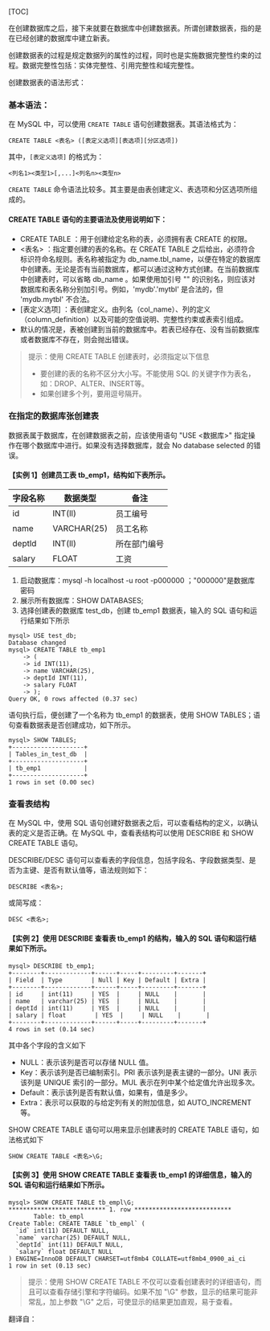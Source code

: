 [TOC]

在创建数据库之后，接下来就要在数据库中创建数据表。所谓创建数据表，指的是在已经创建的数据库中建立新表。

创建数据表的过程是规定数据列的属性的过程，同时也是实施数据完整性约束的过程。数据完整性包括：实体完整性、引用完整性和域完整性。

创建数据表的语法形式：

### 基本语法：

在 MySQL 中，可以使用 `CREATE TABLE` 语句创建数据表。其语法格式为：

```mysql
CREATE TABLE <表名> ([表定义选项][表选项][分区选项])
```

其中，`[表定义选项]` 的格式为：

```mysql
<列名1><类型1>[,...]<列名n><类型n>
```

`CREATE TABLE`  命令语法比较多。其主要是由表创建定义、表选项和分区选项所组成的。

#### CREATE TABLE 语句的主要语法及使用说明如下：

- CREATE TABLE ：用于创建给定名称的表，必须拥有表 CREATE 的权限。
-  <表名> ：指定要创建的表的名称。在 CREATE TABLE 之后给出，必须符合标识符命名规则。表名称被指定为 db_name.tbl_name，以便在特定的数据库中创建表。无论是否有当前数据库，都可以通过这种方式创建。在当前数据库中创建表时，可以省略 db_name 。如果使用加引号 "" 的识别名，则应该对数据库和表名称分别加引号。例如，'mydb'.'mytbl' 是合法的，但 'mydb.mytbl' 不合法。
- [表定义选项] ：表创建定义。由列名（col_name）、列的定义（column_definition）以及可能的空值说明、完整性约束或表索引组成。
- 默认的情况是，表被创建到当前的数据库中。若表已经存在、没有当前数据库或者数据库不存在，则会抛出错误。

> 提示：使用 CREATE TABLE 创建表时，必须指定以下信息
>
> - 要创建的表的名称不区分大小写。不能使用 SQL 的关键字作为表名，如：DROP、ALTER、INSERT等。
> - 如果创建多个列，要用逗号隔开。

### 在指定的数据库张创建表

数据表属于数据库，在创建数据表之前，应该使用语句 "USE <数据库>" 指定操作在哪个数据库中进行。如果没有选择数据库，就会 No database selected 的错误。

#### 【实例 1】创建员工表 tb_emp1，结构如下表所示。

| **字段名称** | **数据类型** | **备注**     |
| ------------ | ------------ | ------------ |
| id           | INT(ll)      | 员工编号     |
| name         | VARCHAR(25)  | 员工名称     |
| deptld       | INT(ll)      | 所在部门编号 |
| salary       | FLOAT        | 工资         |

1. 启动数据库：mysql -h localhost -u root -p000000 ；"000000"是数据库密码
2. 展示所有数据库：SHOW DATABASES;
3. 选择创建表的数据库 test_db，创建 tb_emp1 数据表，输入的 SQL 语句和运行结果如下所示

```mysql
mysql> USE test_db;
Database changed
mysql> CREATE TABLE tb_emp1
    -> (
    -> id INT(11),
    -> name VARCHAR(25),
    -> deptId INT(11),
    -> salary FLOAT
    -> );
Query OK, 0 rows affected (0.37 sec)
```

语句执行后，便创建了一个名称为 tb_emp1 的数据表，使用 SHOW TABLES；语句查看数据表是否创建成功，如下所示。

```mysql
mysql> SHOW TABLES;
+--------------------+
| Tables_in_test_db  |
+--------------------+
| tb_emp1            |
+--------------------+
1 rows in set (0.00 sec)
```

### 查看表结构

在 MySQL 中，使用 SQL 语句创建好数据表之后，可以查看结构的定义，以确认表的定义是否正确。在 MySQL 中，查看表结构可以使用 DESCRIBE 和 SHOW CREATE TABLE 语句。

DESCRIBE/DESC 语句可以查看表的字段信息，包括字段名、字段数据类型、是否为主键、是否有默认值等，语法规则如下：

```mysql
DESCRIBE <表名>;
```

或简写成：

```mysql
DESC <表名>;
```

#### 【实例 2】使用 DESCRIBE 查看表 tb_emp1 的结构，输入的 SQL 语句和运行结果如下所示。

```mysql
mysql> DESCRIBE tb_emp1;
+--------+-------------+------+-----+---------+-------+
| Field  | Type        | Null | Key | Default | Extra |
+--------+-------------+------+-----+---------+-------+
| id     | int(11)     | YES  |     | NULL    |       |
| name   | varchar(25) | YES  |     | NULL    |       |
| deptId | int(11)     | YES  |     | NULL    |       |
| salary | float        | YES  |     | NULL    |       |
+--------+-------------+------+-----+---------+-------+
4 rows in set (0.14 sec)
```

 其中各个字段的含义如下

- NULL：表示该列是否可以存储 NULL 值。
- Key：表示该列是否已编制索引。PRI 表示该列是表主键的一部分。UNI 表示该列是 UNIQUE 索引的一部分。MUL 表示在列中某个给定值允许出现多次。
- Default：表示该列是否有默认值，如果有，值是多少。
- Extra：表示可以获取的与给定列有关的附加信息，如 AUTO_INCREMENT等。

SHOW CREATE TABLE 语句可以用来显示创建表时的 CREATE TABLE 语句，如法格式如下

```mysql
SHOW CREATE TABLE <表名>\G;
```

#### 【实例 3】使用 SHOW CREATE TABLE 查看表 tb_emp1 的详细信息，输入的 SQL 语句和运行结果如下所示。

```mysql
mysql> SHOW CREATE TABLE tb_empl\G;
*************************** 1. row ***************************
       Table: tb_empl
Create Table: CREATE TABLE `tb_empl` (
  `id` int(11) DEFAULT NULL,
  `name` varchar(25) DEFAULT NULL,
  `deptId` int(11) DEFAULT NULL,
  `salary` float DEFAULT NULL
) ENGINE=InnoDB DEFAULT CHARSET=utf8mb4 COLLATE=utf8mb4_0900_ai_ci
1 row in set (0.13 sec)
```

> 提示：使用 SHOW CREATE TABLE 不仅可以查看创建表时的详细语句，而且可以查看存储引擎和字符编码。如果不加 "\G" 参数，显示的结果可能非常乱，加上参数 "\G" 之后，可使显示的结果更加直观，易于查看。

翻译自：

[C语言中文网]: http://c.biancheng.net/view/2430.html

